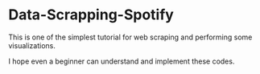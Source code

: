 # Data-Scrapping-Spotify

This is one of the simplest tutorial for web scraping and performing some visualizations. 

I hope even a beginner can understand and implement these codes.  
